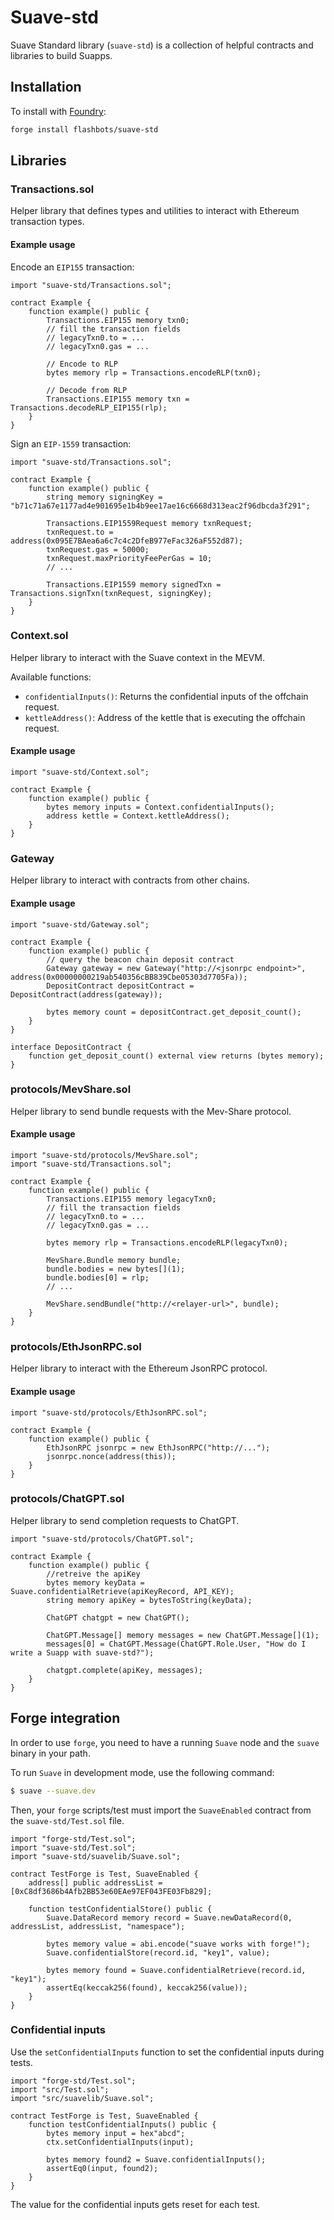 # Suave-std

Suave Standard library (`suave-std`) is a collection of helpful contracts and libraries to build Suapps.

## Installation

To install with [Foundry](https://github.com/foundry-rs/foundry):

```bash
forge install flashbots/suave-std
```

## Libraries

### Transactions.sol

Helper library that defines types and utilities to interact with Ethereum transaction types.

#### Example usage

Encode an `EIP155` transaction:

```solidity
import "suave-std/Transactions.sol";

contract Example {
    function example() public {
        Transactions.EIP155 memory txn0;
        // fill the transaction fields
        // legacyTxn0.to = ...
        // legacyTxn0.gas = ...

        // Encode to RLP
        bytes memory rlp = Transactions.encodeRLP(txn0);

        // Decode from RLP
        Transactions.EIP155 memory txn = Transactions.decodeRLP_EIP155(rlp);
    }
}
```

Sign an `EIP-1559` transaction:

```solidity
import "suave-std/Transactions.sol";

contract Example {
    function example() public {
        string memory signingKey = "b71c71a67e1177ad4e901695e1b4b9ee17ae16c6668d313eac2f96dbcda3f291";

        Transactions.EIP1559Request memory txnRequest;
        txnRequest.to = address(0x095E7BAea6a6c7c4c2DfeB977eFac326aF552d87);
        txnRequest.gas = 50000;
        txnRequest.maxPriorityFeePerGas = 10;
        // ...

        Transactions.EIP1559 memory signedTxn = Transactions.signTxn(txnRequest, signingKey);
    }
}
```

### Context.sol

Helper library to interact with the Suave context in the MEVM.

Available functions:

- `confidentialInputs()`: Returns the confidential inputs of the offchain request.
- `kettleAddress()`: Address of the kettle that is executing the offchain request.

#### Example usage

```solidity
import "suave-std/Context.sol";

contract Example {
    function example() public {
        bytes memory inputs = Context.confidentialInputs();
        address kettle = Context.kettleAddress();
    }
}
```

### Gateway

Helper library to interact with contracts from other chains.

#### Example usage

```solidity
import "suave-std/Gateway.sol";

contract Example {
    function example() public {
        // query the beacon chain deposit contract
        Gateway gateway = new Gateway("http://<jsonrpc endpoint>", address(0x00000000219ab540356cBB839Cbe05303d7705Fa));
        DepositContract depositContract = DepositContract(address(gateway));

        bytes memory count = depositContract.get_deposit_count();
    }
}

interface DepositContract {
    function get_deposit_count() external view returns (bytes memory);
}
```

### protocols/MevShare.sol

Helper library to send bundle requests with the Mev-Share protocol.

#### Example usage

```solidity
import "suave-std/protocols/MevShare.sol";
import "suave-std/Transactions.sol";

contract Example {
    function example() public {
        Transactions.EIP155 memory legacyTxn0;
        // fill the transaction fields
        // legacyTxn0.to = ...
        // legacyTxn0.gas = ...

        bytes memory rlp = Transactions.encodeRLP(legacyTxn0);

        MevShare.Bundle memory bundle;
        bundle.bodies = new bytes[](1);
        bundle.bodies[0] = rlp;
        // ...

        MevShare.sendBundle("http://<relayer-url>", bundle);
    }
}
```

### protocols/EthJsonRPC.sol

Helper library to interact with the Ethereum JsonRPC protocol.

#### Example usage

```solidity
import "suave-std/protocols/EthJsonRPC.sol";

contract Example {
    function example() public {
        EthJsonRPC jsonrpc = new EthJsonRPC("http://...");
        jsonrpc.nonce(address(this));
    }
}
```

### protocols/ChatGPT.sol

Helper library to send completion requests to ChatGPT.

```solidity
import "suave-std/protocols/ChatGPT.sol";

contract Example {
    function example() public {
        //retreive the apiKey
        bytes memory keyData = Suave.confidentialRetrieve(apiKeyRecord, API_KEY);
        string memory apiKey = bytesToString(keyData);

        ChatGPT chatgpt = new ChatGPT();

        ChatGPT.Message[] memory messages = new ChatGPT.Message[](1);
        messages[0] = ChatGPT.Message(ChatGPT.Role.User, "How do I write a Suapp with suave-std?");

        chatgpt.complete(apiKey, messages);
    }
}
```

## Forge integration

In order to use `forge`, you need to have a running `Suave` node and the `suave` binary in your path.

To run `Suave` in development mode, use the following command:

```bash
$ suave --suave.dev
```

Then, your `forge` scripts/test must import the `SuaveEnabled` contract from the `suave-std/Test.sol` file.

```solidity
import "forge-std/Test.sol";
import "suave-std/Test.sol";
import "suave-std/suavelib/Suave.sol";

contract TestForge is Test, SuaveEnabled {
    address[] public addressList = [0xC8df3686b4Afb2BB53e60EAe97EF043FE03Fb829];

    function testConfidentialStore() public {
        Suave.DataRecord memory record = Suave.newDataRecord(0, addressList, addressList, "namespace");

        bytes memory value = abi.encode("suave works with forge!");
        Suave.confidentialStore(record.id, "key1", value);

        bytes memory found = Suave.confidentialRetrieve(record.id, "key1");
        assertEq(keccak256(found), keccak256(value));
    }
}
```

### Confidential inputs

Use the `setConfidentialInputs` function to set the confidential inputs during tests.

```solidity
import "forge-std/Test.sol";
import "src/Test.sol";
import "src/suavelib/Suave.sol";

contract TestForge is Test, SuaveEnabled {
    function testConfidentialInputs() public {
        bytes memory input = hex"abcd";
        ctx.setConfidentialInputs(input);

        bytes memory found2 = Suave.confidentialInputs();
        assertEq0(input, found2);
    }
}
```

The value for the confidential inputs gets reset for each test.
